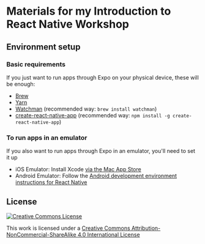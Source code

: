 # Materials for my Introduction to React Native Workshop

## Environment setup

### Basic requirements
If you just want to run apps through Expo on your physical device, these will be enough:

* [Brew](https://yarnpkg.com/lang/en/docs/install/)
* [Yarn](https://yarnpkg.com/lang/en/docs/install/)
* [Watchman](https://facebook.github.io/watchman/docs/install.html) (recommended way: `brew install watchman`)
* [create-react-native-app](https://facebook.github.io/react-native/docs/getting-started.html) (recommended way: `npm install -g create-react-native-app`)

### To run apps in an emulator
If you also want to run apps through Expo in an emulator, you'll need to set it up

* iOS Emulator: Install Xcode [via the Mac App Store](https://itunes.apple.com/us/app/xcode/id497799835?mt=12)
* Android Emulator: Follow the [Android development environment instructions for React Native](https://facebook.github.io/react-native/docs/getting-started.html#android-development-environment)

## License

[![Creative Commons License](https://i.creativecommons.org/l/by-nc-sa/4.0/88x31.png)](http://creativecommons.org/licenses/by-nc-sa/4.0/)

This work is licensed under a [Creative Commons Attribution-NonCommercial-ShareAlike 4.0 International License](http://creativecommons.org/licenses/by-nc-sa/4.0/)

